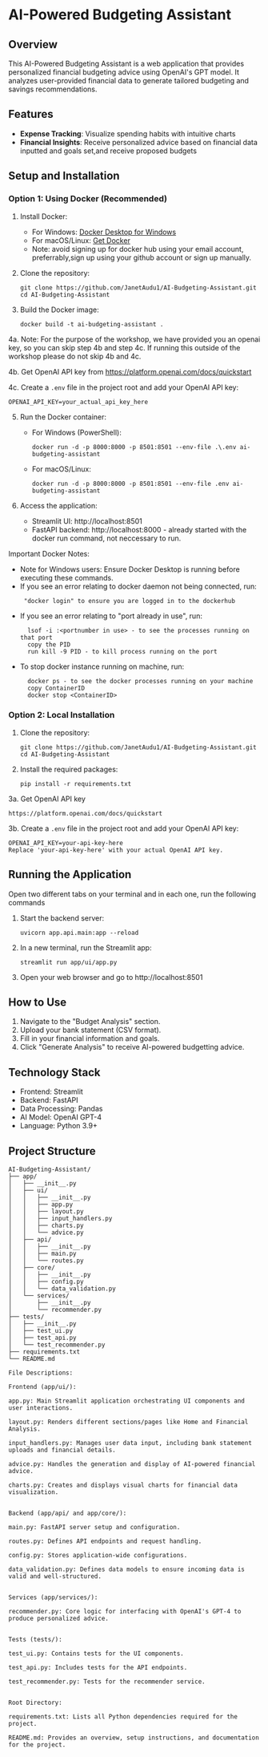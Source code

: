 # AI-Powered Budgeting Assistant

## Overview
This AI-Powered Budgeting Assistant is a web application that provides personalized financial budgeting advice using OpenAI's GPT model. It analyzes user-provided financial data to generate tailored budgeting and savings recommendations.

## Features
- **Expense Tracking**: Visualize spending habits with intuitive charts
- **Financial Insights**: Receive personalized advice based on financial data inputted and goals set,and receive proposed budgets

## Setup and Installation


### Option 1: Using Docker (Recommended)

1. Install Docker:
   - For Windows: [Docker Desktop for Windows](https://docs.docker.com/desktop/install/windows-install/)
   - For macOS/Linux: [Get Docker](https://docs.docker.com/get-docker/)
   - Note: avoid signing up for docker hub using your email account, preferrably,sign up using your github account or sign up manually.

2. Clone the repository:
   ```
   git clone https://github.com/JanetAudu1/AI-Budgeting-Assistant.git
   cd AI-Budgeting-Assistant
   ```

3. Build the Docker image:
   ```
   docker build -t ai-budgeting-assistant .
   ```
4a. Note: For the purpose of the workshop, we have provided you an openai key, so you can skip step 4b and step 4c. If running this outside of the workshop please do not skip 4b and 4c. 

4b. Get OpenAI API key from https://platform.openai.com/docs/quickstart

4c. Create a `.env` file in the project root and add your OpenAI API key:
   ```
   OPENAI_API_KEY=your_actual_api_key_here
   ```
   
5. Run the Docker container:
   - For Windows (PowerShell):
     ```
     docker run -d -p 8000:8000 -p 8501:8501 --env-file .\.env ai-budgeting-assistant
     ```
   - For macOS/Linux:
     ```
     docker run -d -p 8000:8000 -p 8501:8501 --env-file .env ai-budgeting-assistant
     ```

6. Access the application:
   - Streamlit UI: http://localhost:8501
   - FastAPI backend: http://localhost:8000 - already started with the docker run command, not neccessary to run.

Important Docker Notes: 

- Note for Windows users: Ensure Docker Desktop is running before executing these commands.
- If you see an error relating to docker daemon not being connected, run:
  ```
   "docker login" to ensure you are logged in to the dockerhub
    ```
- If you see an error relating to "port already in use", run:
   ```
     lsof -i :<portnumber in use> - to see the processes running on that port
     copy the PID
     run kill -9 PID - to kill process running on the port
    ```
- To stop docker instance running on machine, run:
   ```
     docker ps - to see the docker processes running on your machine
     copy ContainerID
     docker stop <ContainerID>
    ```
  
### Option 2: Local Installation

1. Clone the repository:
   ```
   git clone https://github.com/JanetAudu1/AI-Budgeting-Assistant.git
   cd AI-Budgeting-Assistant
   ```

2. Install the required packages:
   ```
   pip install -r requirements.txt
   ```
   
3a. Get OpenAI API key 
```
https://platform.openai.com/docs/quickstart
```

3b. Create a `.env` file in the project root and add your OpenAI API key:
   ```
   OPENAI_API_KEY=your-api-key-here
   Replace 'your-api-key-here' with your actual OpenAI API key.

   ```

## Running the Application
Open two different tabs on your terminal and in each one, run the following commands
1. Start the backend server:
   ```
   uvicorn app.api.main:app --reload
   ```

2. In a new terminal, run the Streamlit app:
   ```
   streamlit run app/ui/app.py
   ```

3. Open your web browser and go to http://localhost:8501

## How to Use

1. Navigate to the "Budget Analysis" section.
2. Upload your bank statement (CSV format).
3. Fill in your financial information and goals.
4. Click "Generate Analysis" to receive AI-powered budgetting advice.


## Technology Stack
- Frontend: Streamlit
- Backend: FastAPI
- Data Processing: Pandas   
- AI Model: OpenAI GPT-4
- Language: Python 3.9+



## Project Structure

```
AI-Budgeting-Assistant/
├── app/
│   ├── __init__.py
│   ├── ui/
│   │   ├── __init__.py
│   │   ├── app.py
│   │   ├── layout.py
│   │   ├── input_handlers.py
│   │   ├── charts.py
│   │   └── advice.py
│   ├── api/
│   │   ├── __init__.py
│   │   ├── main.py
│   │   └── routes.py
│   ├── core/
│   │   ├── __init__.py
│   │   ├── config.py
│   │   └── data_validation.py
│   └── services/
│       ├── __init__.py
│       └── recommender.py
├── tests/
│   ├── __init__.py
│   ├── test_ui.py
│   ├── test_api.py
│   └── test_recommender.py
├── requirements.txt
└── README.md
```

```
File Descriptions: 

Frontend (app/ui/):

app.py: Main Streamlit application orchestrating UI components and user interactions.

layout.py: Renders different sections/pages like Home and Financial Analysis.

input_handlers.py: Manages user data input, including bank statement uploads and financial details.

advice.py: Handles the generation and display of AI-powered financial advice.

charts.py: Creates and displays visual charts for financial data visualization.


Backend (app/api/ and app/core/):

main.py: FastAPI server setup and configuration.

routes.py: Defines API endpoints and request handling.

config.py: Stores application-wide configurations.

data_validation.py: Defines data models to ensure incoming data is valid and well-structured.


Services (app/services/):

recommender.py: Core logic for interfacing with OpenAI's GPT-4 to produce personalized advice.


Tests (tests/):

test_ui.py: Contains tests for the UI components.

test_api.py: Includes tests for the API endpoints.

test_recommender.py: Tests for the recommender service.


Root Directory:

requirements.txt: Lists all Python dependencies required for the project.

README.md: Provides an overview, setup instructions, and documentation for the project.

```
